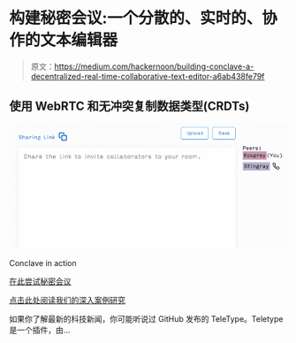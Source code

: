 # 构建秘密会议:一个分散的、实时的、协作的文本编辑器

> 原文：<https://medium.com/hackernoon/building-conclave-a-decentralized-real-time-collaborative-text-editor-a6ab438fe79f>

## 使用 WebRTC 和无冲突复制数据类型(CRDTs)

![](img/da0cf365c3ddd505b4a4c0e9692b2a00.png)

Conclave in action

[在此尝试秘密会议](https://conclave.tech)

[点击此处阅读我们的深入案例研究](https://conclave-team.github.io/conclave-site/)

如果你了解最新的科技新闻，你可能听说过 GitHub 发布的 TeleType。Teletype 是一个插件，由…